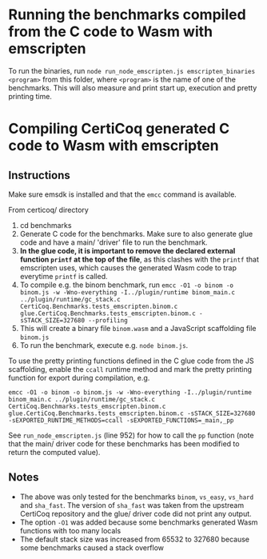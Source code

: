 # Running the benchmarks compiled from the C code to Wasm with emscripten

To run the binaries, run  `node run_node_emscripten.js emscripten_binaries <program>` from this folder, where `<program>` is the name of one of the benchmarks. This will also measure and print start up, execution and pretty printing time.


# Compiling CertiCoq generated C code to Wasm with emscripten

## Instructions

Make sure emsdk is installed and that the `emcc` command is available.

From certicoq/ directory
1. cd benchmarks
2. Generate C code for the benchmarks. Make sure to also generate glue code and have a main/ 'driver' file to run the benchmark.
3. **In the glue code, it is important to remove the declared external function `printf` at the top of the file**, as this clashes with the `printf` that emscripten uses, which causes the generated Wasm code to trap everytime `printf` is called.
4. To compile e.g. the binom benchmark, run `emcc -O1 -o binom -o binom.js -w -Wno-everything -I../plugin/runtime binom_main.c ../plugin/runtime/gc_stack.c CertiCoq.Benchmarks.tests_emscripten.binom.c glue.CertiCoq.Benchmarks.tests_emscripten.binom.c -sSTACK_SIZE=327680 --profiling`
5. This will create a binary file `binom.wasm` and a JavaScript scaffolding file `binom.js`
6. To run the benchmark, execute e.g. `node binom.js`.

To use the pretty printing functions defined in the C glue code from the JS scaffolding, enable the `ccall` runtime method and mark the pretty printing function for export during compilation, e.g.

`emcc -O1 -o binom -o binom.js -w -Wno-everything -I../plugin/runtime binom_main.c ../plugin/runtime/gc_stack.c CertiCoq.Benchmarks.tests_emscripten.binom.c glue.CertiCoq.Benchmarks.tests_emscripten.binom.c -sSTACK_SIZE=327680 -sEXPORTED_RUNTIME_METHODS=ccall -sEXPORTED_FUNCTIONS=_main,_pp`

See `run_node_emscripten.js` (line 952) for how to call the `pp` function (note that the main/ driver code for these benchmarks has been modified to return the computed value).

## Notes

- The above was only tested for the benchmarks `binom`, `vs_easy`, `vs_hard` and `sha_fast`. The version of `sha_fast` was taken from the upstream CertiCoq repository and the glue/ driver code did not print any output.
- The option `-O1` was added because some benchmarks generated Wasm functions with too many locals
- The default stack size was increased from 65532 to 327680 because some benchmarks caused a stack overflow
